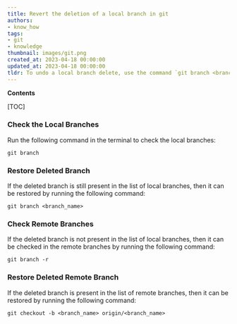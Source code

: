 ```yaml
---
title: Revert the deletion of a local branch in git
authors:
- know_how
tags:
- git
- knowledge
thumbnail: images/git.png
created_at: 2023-04-18 00:00:00
updated_at: 2023-04-18 00:00:00
tldr: To undo a local branch delete, use the command `git branch <branchname>` to restore the deleted branch.
---
```


**Contents**

[TOC]

### Check the Local Branches

Run the following command in the terminal to check the local branches:

`git branch`

### Restore Deleted Branch

If the deleted branch is still present in the list of local branches, then it can be restored by running the following command:

`git branch <branch_name>`

### Check Remote Branches

If the deleted branch is not present in the list of local branches, then it can be checked in the remote branches by running the following command:

`git branch -r`

### Restore Deleted Remote Branch

If the deleted branch is present in the list of remote branches, then it can be restored by running the following command:

`git checkout -b <branch_name> origin/<branch_name>`

